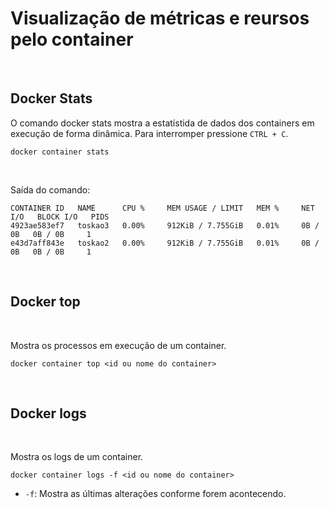 # Visualização de métricas e reursos pelo container

<br>

## Docker Stats

O comando docker stats mostra a estatístida de dados dos containers em execução de forma dinâmica. Para interromper pressione `CTRL + C`.
 
```shell
docker container stats
```
 <br>

Saída do comando:
```shell
CONTAINER ID   NAME      CPU %     MEM USAGE / LIMIT   MEM %     NET I/O   BLOCK I/O   PIDS
4923ae583ef7   toskao3   0.00%     912KiB / 7.755GiB   0.01%     0B / 0B   0B / 0B     1
e43d7aff843e   toskao2   0.00%     912KiB / 7.755GiB   0.01%     0B / 0B   0B / 0B     1
```

<br>

## Docker top

<br>

Mostra os processos em execução de um container.

```shell
docker container top <id ou nome do container>
```

<br>


## Docker logs

<br>

Mostra os logs de um container.

```shell
docker container logs -f <id ou nome do container>
```
- `-f`: Mostra as últimas alterações conforme forem acontecendo.

<br>
